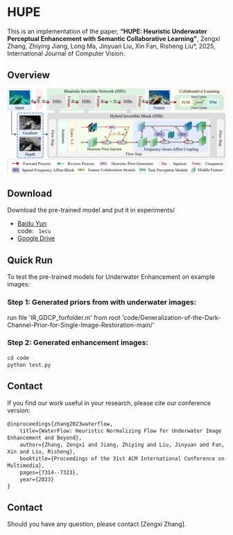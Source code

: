 # HUPE
This is an implementation of the paper,
**“HUPE: Heuristic Underwater Perceptual Enhancement with Semantic Collaborative Learning"**, 
Zengxi Zhang, Zhiying Jiang, Long Ma, Jinyuan Liu, Xin Fan, Risheng Liu*, 2025, International Journal of Computer Vision.

## Overview
![avatar](Overview.png)

## Download
Download the pre-trained model and put it in experiments/
- [Baidu Yun](https://pan.baidu.com/s/1YlPfizITieeoTCq_ex5k1Q) \
code:
​```
1ecu
​```
- [Google Drive](https://drive.google.com/file/d/1OWHoVwqyi0DMOtrJrPGv_1EDIX26CnoL/view?usp=drive_link)

## Quick Run
To test the pre-trained models for Underwater Enhancement on example images:

### Step 1: Generated priors from with underwater images:

run file 'IR_GDCP_forfolder.m' from root 'code/Generalization-of-the-Dark-Channel-Prior-for-Single-Image-Restoration-main/'

### Step 2: Generated enhancement images:
```
cd code
python test.py
```
## Contact
If you find our work useful in your research, please cite our conference version:
```
@inproceedings{zhang2023waterflow,
	title={WaterFlow: Heuristic Normalizing Flow for Underwater Image Enhancement and Beyond},
	author={Zhang, Zengxi and Jiang, Zhiying and Liu, Jinyuan and Fan, Xin and Liu, Risheng},
	booktitle={Proceedings of the 31st ACM International Conference on Multimedia},
	pages={7314--7323},
	year={2023}
}
```
## Contact
Should you have any question, please contact [Zengxi Zhang].

[Zhiying Jiang]:cyouzoukyuu@gmail.com
